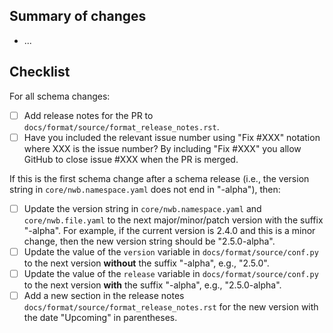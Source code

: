 ## Summary of changes

- ...

## Checklist

For all schema changes:
- [ ] Add release notes for the PR to `docs/format/source/format_release_notes.rst`.
- [ ] Have you included the relevant issue number using "Fix #XXX" notation where XXX is the issue number? By including "Fix #XXX" you allow GitHub to close issue #XXX when the PR is merged.

If this is the first schema change after a schema release (i.e., the version string in `core/nwb.namespace.yaml` does not
end in "-alpha"), then:
- [ ] Update the version string in `core/nwb.namespace.yaml` and `core/nwb.file.yaml` to the next major/minor/patch
  version with the suffix "-alpha". For example, if the current version is 2.4.0 and this is a minor change, then the
  new version string should be "2.5.0-alpha".
- [ ] Update the value of the `version` variable in `docs/format/source/conf.py` to the next version **without** the
  suffix "-alpha", e.g., "2.5.0".
- [ ] Update the value of the `release` variable in `docs/format/source/conf.py` to the next version **with** the suffix
  "-alpha", e.g., "2.5.0-alpha".
- [ ] Add a new section in the release notes `docs/format/source/format_release_notes.rst` for the new version
  with the date "Upcoming" in parentheses.

<!-- See https://nwb-schema.readthedocs.io/en/latest/software_process.html for more details. -->

